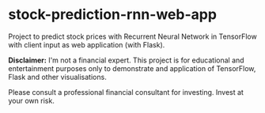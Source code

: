 # stock-prediction-rnn-web-app
Project to predict stock prices with Recurrent Neural Network in TensorFlow with client input as web application (with Flask).

**Disclaimer:** I'm not a financial expert. This project is for educational and entertainment purposes only to demonstrate and application of TensorFlow, Flask and other visualisations. 

Please consult a professional financial consultant for investing. Invest at your own risk.
